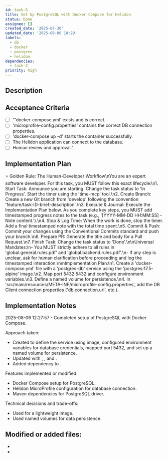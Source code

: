 ```yaml
---
id: task-5
title: Set Up PostgreSQL with Docker Compose for Helidon
status: Done
assignee: []
created_date: '2025-07-30'
updated_date: '2025-08-06 10:29'
labels:
  - db
  - docker
  - postgres
  - helidon
dependencies:
  - task-2
priority: high
---
```


## Description

## Acceptance Criteria

- [ ] "'docker-compose.yml' exists and is correct.
- [ ] 'microprofile-config.properties' contains the correct DB connection properties.
- [ ] 'docker-compose up -d' starts the container successfully.
- [ ] The Helidon application can connect to the database.
- [ ] Human review and approval."

## Implementation Plan

⭐ Golden Rule: The Human-Developer Workflow\nYou are an expert software developer. For this task, you MUST follow this exact lifecycle:\n1. Start Task: Announce you are starting. Change the task status to 'In Progress'. Start the timer using the 'time-mcp' tool.\n2. Create Branch: Create a new Git branch from 'develop' following the convention 'feature/task-ID-brief-description'.\n3. Execute & Journal: Execute the Implementation Plan below. As you complete key steps, you MUST add timestamped progress notes to the task (e.g., '[YYYY-MM-DD HH:MM:SS] - Note content.').\n4. Stop & Log Time: When the work is done, stop the timer. Add a final timestamped note with the total time spent.\n5. Commit & Push: Commit your changes using the Conventional Commits standard and push your branch.\n6. Prepare PR: Generate the title and body for a Pull Request.\n7. Finish Task: Change the task status to 'Done'.\n\nUniversal Mandates:\n- You MUST strictly adhere to all rules in 'global.general.rules.pdf' and 'global.backend.rules.pdf'.\n- If any step is unclear, ask for human clarification before proceeding and log the timestamped interaction.\n\nImplementation Plan:\n1. Create a 'docker-compose.yml' file with a 'postgres-db' service using the 'postgres:17.5-alpine' image.\n2. Map port 5432:5432 and configure environment variables.\n3. Define a named volume for persistence.\n4. In 'src/main/resources/META-INF/microprofile-config.properties', add the DB Client connection properties ('db.connection.url', etc.).

## Implementation Notes

2025-08-06 12:27:57 - Completed setup of PostgreSQL with Docker Compose.

Approach taken:
- Created  to define the  service using  image, configured environment variables for database credentials, mapped port 5432, and set up a named volume for persistence.
- Updated  with , , and .
- Added  dependency to .

Features implemented or modified:
- Docker Compose setup for PostgreSQL.
- Helidon MicroProfile configuration for database connection.
- Maven dependencies for PostgreSQL driver.

Technical decisions and trade-offs:
- Used  for a lightweight image.
- Used named volumes for data persistence.

Modified or added files:
- 
- 
-
